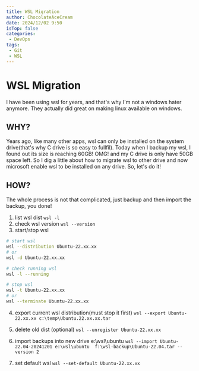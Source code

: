 ```yaml
---
title: WSL Migration
author: ChocolateAceCream
date: 2024/12/02 9:50
isTop: false
categories:
 - DevOps
tags:
 - Git
 - WSL
---
```


# WSL Migration  <Badge text="WSL" type="warning" />
I have been using wsl for years, and that's why I'm not a windows hater anymore. They actually did great on making linux available on windows.
## WHY?
Years ago, like many other apps, wsl can only be installed on the system drive(that's why C drive is so easy to fullfil). Today when I backup my wsl, I found out its size is reaching 60GB! OMG! and my C drive is only have 50GB space left. So I dig a little about how to migrate wsl to other drive and now microsoft enable wsl to be installed on any drive. So, let's do it!
## HOW?
The whole process is not that complicated, just backup and then import the backup, you done!
1. list wsl dist
```wsl -l```
2. check wsl version
```wsl --version```
3. start/stop wsl
```bash
# start wsl
wsl --distribution Ubuntu-22.xx.xx
# or
wsl -d Ubuntu-22.xx.xx

# check running wsl
wsl -l --running

# stop wsl
wsl -t Ubuntu-22.xx.xx
# or
wsl --terminate Ubuntu-22.xx.xx
```

4. export current wsl distribution(must stop it first)
```wsl --export Ubuntu-22.xx.xx c:\temp\Ubuntu.22.xx.xx.tar```

5. delete old dist (optional)
```wsl --unregister Ubuntu-22.xx.xx```

6. import backups into new drive e:\wsl\ubuntu
```wsl --import Ubuntu-22.04-20241201 e:\wsl\ubuntu  f:\wsl-backup\Ubuntu-22.04.tar --version 2```

7. set default wsl
```wsl --set-default Ubuntu-22.xx.xx```
